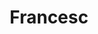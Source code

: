---
# Archivo autogenerado

# No tocar
layout: gallery

# Título en la página /sesiones
title: "Francesc"

# Carpeta donde buscará las imágenes en /images/. Debe tener el mismo nombre y sin espacios
images: aniversari-francesc

# Enlace personalizado ej: ariadnaballestar.com/sesiones/NOMBRESESION
permalink: /sesion-de-fotos-cumpleaños-francesc

# Información detallada sobre la sesión
description: "El cumpleaños de Francesc es un día muy especial, el 29 de Febrero y, unos días después quiso celebrar su 25 cumpleaños acompañado de toda su familia y amigos. Francesc es un apasionado de la música clásica, ama tocar, escuchar y componer buenas melodías así que... ¿qué mejor manera para celebrar su cumpleaños que organizar un recital de piano en Barcelona?"

# Colaboradores
colaboradores:
 - title: "Familia y amigos de"
   name: "Francesc Busquets"
---